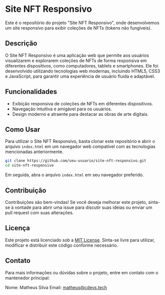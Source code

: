 
# Site NFT Responsivo

Este é o repositório do projeto "Site NFT Responsivo", onde desenvolvemos um site responsivo para exibir coleções de NFTs (tokens não fungíveis).

## Descrição

O Site NFT Responsivo é uma aplicação web que permite aos usuários visualizarem e explorarem coleções de NFTs de forma responsiva em diferentes dispositivos, como computadores, tablets e smartphones. Ele foi desenvolvido utilizando tecnologias web modernas, incluindo HTML5, CSS3 e JavaScript, para garantir uma experiência de usuário fluida e adaptável.

## Funcionalidades

- Exibição responsiva de coleções de NFTs em diferentes dispositivos.
- Navegação intuitiva e amigável para os usuários.
- Design moderno e atraente para destacar as obras de arte digitais.

## Como Usar

Para utilizar o Site NFT Responsivo, basta clonar este repositório e abrir o arquivo `index.html` em um navegador web compatível com as tecnologias mencionadas anteriormente.

```bash
git clone https://github.com/seu-usuario/site-nft-responsivo.git
cd site-nft-responsivo
```

Em seguida, abra o arquivo `index.html` em seu navegador preferido.

## Contribuição

Contribuições são bem-vindas! Se você deseja melhorar este projeto, sinta-se à vontade para abrir uma issue para discutir suas ideias ou enviar um pull request com suas alterações.

## Licença

Este projeto está licenciado sob a [MIT License](LICENSE). Sinta-se livre para utilizar, modificar e distribuir este código conforme necessário.

## Contato

Para mais informações ou dúvidas sobre o projeto, entre em contato com o mantenedor principal:

Nome: Matheus Silva
Email: matheus@cdevs.tech

